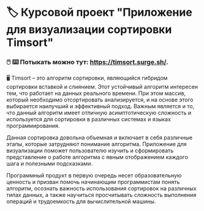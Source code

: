 # :label: Курсовой проект "Приложение для визуализации сортировки Timsort"

### :computer_mouse: :keyboard: Потыкать можно тут: https://timsort.surge.sh/.

:desktop_computer: Timsort – это алгоритм сортировки, являющийся гибридом сортировки вставкой и слиянием. Этот устойчивый алгоритм интересен тем, что работает на данных реального времени. При этом массив, который необходимо отсортировать анализируется, и на основе этого выбирается наилучший и эффективный подход. Важным является и то, что данный алгоритм имеет отличную асимптотическую сложность и используется для сортировки в различных системах и языках программирования.

Данная сортировка довольна объемная и включает в себя различные этапы, которые затрудняют понимание алгоритма. Приложение для визуализации поможет пользователю изучить и сформировать представление о работе алгоритма с явным отображением каждого шага и полезными подсказками.

Программный продукт в первую очередь несет образовательную ценность и призван помочь начинающим программистам понять алгоритм, осознать важность использования сортировок на различных типах данных, а также научиться просчитывать сложность выполнения операций и трудоемкость для вычислительной машины.
